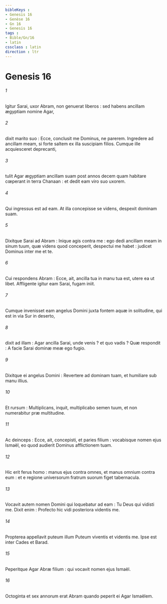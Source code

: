 ```yaml
---
bibleKeys : 
- Genesis 16
- Genèse 16
- Gn 16
- Genesis 16
tags : 
- Bible/Gn/16
- latin
cssclass : latin
direction : ltr
---
```


# Genesis 16

###### 1
Igitur Sarai, uxor Abram, non genuerat liberos : sed habens ancillam ægyptiam nomine Agar,
###### 2
dixit marito suo : Ecce, conclusit me Dominus, ne parerem. Ingredere ad ancillam meam, si forte saltem ex illa suscipiam filios. Cumque ille acquiesceret deprecanti,
###### 3
tulit Agar ægyptiam ancillam suam post annos decem quam habitare cœperant in terra Chanaan : et dedit eam viro suo uxorem.
###### 4
Qui ingressus est ad eam. At illa concepisse se videns, despexit dominam suam.
###### 5
Dixitque Sarai ad Abram : Inique agis contra me : ego dedi ancillam meam in sinum tuum, quæ videns quod conceperit, despectui me habet : judicet Dominus inter me et te.
###### 6
Cui respondens Abram : Ecce, ait, ancilla tua in manu tua est, utere ea ut libet. Affligente igitur eam Sarai, fugam iniit.
###### 7
Cumque invenisset eam angelus Domini juxta fontem aquæ in solitudine, qui est in via Sur in deserto,
###### 8
dixit ad illam : Agar ancilla Sarai, unde venis ? et quo vadis ? Quæ respondit : A facie Sarai dominæ meæ ego fugio.
###### 9
Dixitque ei angelus Domini : Revertere ad dominam tuam, et humiliare sub manu illius.
###### 10
Et rursum : Multiplicans, inquit, multiplicabo semen tuum, et non numerabitur præ multitudine.
###### 11
Ac deinceps : Ecce, ait, concepisti, et paries filium : vocabisque nomen ejus Ismaël, eo quod audierit Dominus afflictionem tuam.
###### 12
Hic erit ferus homo : manus ejus contra omnes, et manus omnium contra eum : et e regione universorum fratrum suorum figet tabernacula.
###### 13
Vocavit autem nomen Domini qui loquebatur ad eam : Tu Deus qui vidisti me. Dixit enim : Profecto hic vidi posteriora videntis me.
###### 14
Propterea appellavit puteum illum Puteum viventis et videntis me. Ipse est inter Cades et Barad.
###### 15
Peperitque Agar Abræ filium : qui vocavit nomen ejus Ismaël.
###### 16
Octoginta et sex annorum erat Abram quando peperit ei Agar Ismaëlem.
